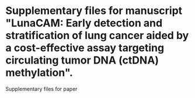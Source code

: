 # Supplementary files for manuscript "LunaCAM: Early detection and stratification of lung cancer aided by a cost-effective assay targeting circulating tumor DNA (ctDNA) methylation".
Supplementary files for paper
